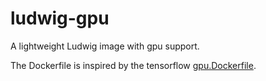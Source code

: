 # ludwig-gpu

A lightweight Ludwig image with gpu support. 

The Dockerfile is inspired by the tensorflow  [gpu.Dockerfile](https://github.com/tensorflow/tensorflow/blob/master/tensorflow/tools/dockerfiles/dockerfiles/gpu.Dockerfile).

